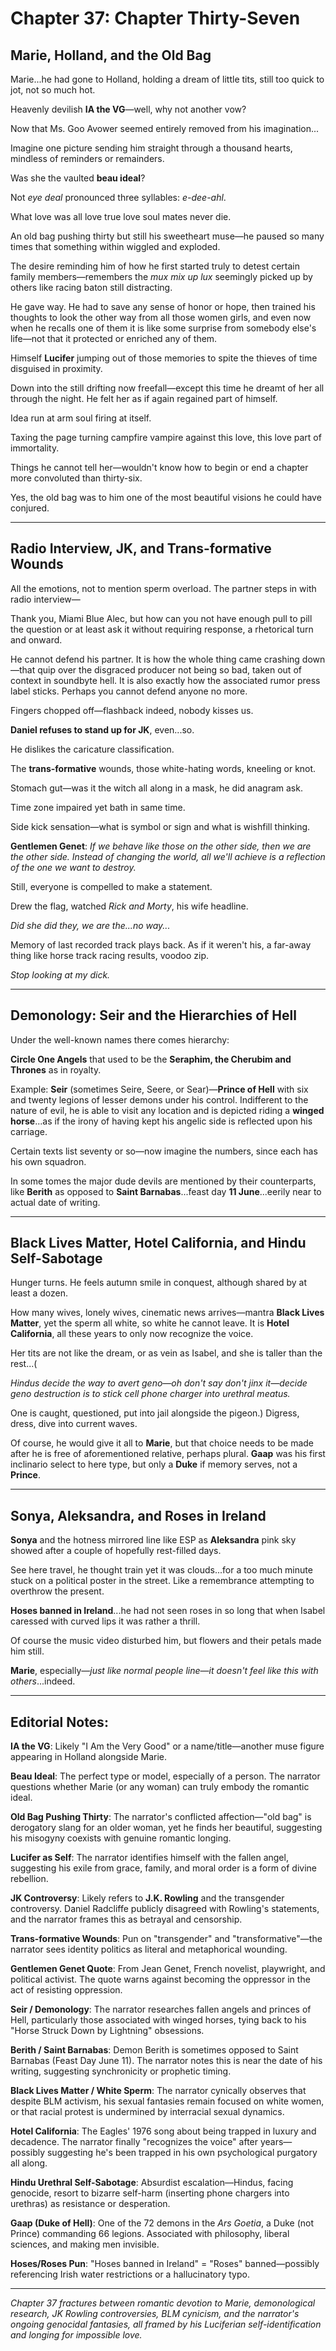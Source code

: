 # Chapter 37: Chapter Thirty-Seven

## Marie, Holland, and the Old Bag

Marie...he had gone to Holland, holding a dream of little tits, still too quick to jot, not so much hot.

Heavenly devilish **IA the VG**—well, why not another vow?

Now that Ms. Goo Avower seemed entirely removed from his imagination...

Imagine one picture sending him straight through a thousand hearts, mindless of reminders or remainders.

Was she the vaulted **beau ideal**?

Not *eye deal* pronounced three syllables: *e-dee-ahl*.

What love was all love true love soul mates never die.

An old bag pushing thirty but still his sweetheart muse—he paused so many times that something within wiggled and exploded.

The desire reminding him of how he first started truly to detest certain family members—remembers the *mux mix up lux* seemingly picked up by others like racing baton still distracting.

He gave way. He had to save any sense of honor or hope, then trained his thoughts to look the other way from all those women girls, and even now when he recalls one of them it is like some surprise from somebody else's life—not that it protected or enriched any of them.

Himself **Lucifer** jumping out of those memories to spite the thieves of time disguised in proximity.

Down into the still drifting now freefall—except this time he dreamt of her all through the night. He felt her as if again regained part of himself.

Idea run at arm soul firing at itself.

Taxing the page turning campfire vampire against this love, this love part of immortality.

Things he cannot tell her—wouldn't know how to begin or end a chapter more convoluted than thirty-six.

Yes, the old bag was to him one of the most beautiful visions he could have conjured.

---

## Radio Interview, JK, and Trans-formative Wounds

All the emotions, not to mention sperm overload. The partner steps in with radio interview—

Thank you, Miami Blue Alec, but how can you not have enough pull to pill the question or at least ask it without requiring response, a rhetorical turn and onward.

He cannot defend his partner. It is how the whole thing came crashing down—that quip over the disgraced producer not being so bad, taken out of context in soundbyte hell. It is also exactly how the associated rumor press label sticks. Perhaps you cannot defend anyone no more.

Fingers chopped off—flashback indeed, nobody kisses us.

**Daniel refuses to stand up for JK**, even...so.

He dislikes the caricature classification.

The **trans-formative** wounds, those white-hating words, kneeling or knot.

Stomach gut—was it the witch all along in a mask, he did anagram ask.

Time zone impaired yet bath in same time.

Side kick sensation—what is symbol or sign and what is wishfill thinking.

**Gentlemen Genet**: *If we behave like those on the other side, then we are the other side. Instead of changing the world, all we'll achieve is a reflection of the one we want to destroy.*

Still, everyone is compelled to make a statement.

Drew the flag, watched *Rick and Morty*, his wife headline.

*Did she did they, we are the...no way...*

Memory of last recorded track plays back. As if it weren't his, a far-away thing like horse track racing results, voodoo zip.

*Stop looking at my dick.*

---

## Demonology: Seir and the Hierarchies of Hell

Under the well-known names there comes hierarchy:

**Circle One Angels** that used to be the **Seraphim, the Cherubim and Thrones** as in royalty.

Example: **Seir** (sometimes Seire, Seere, or Sear)—**Prince of Hell** with six and twenty legions of lesser demons under his control. Indifferent to the nature of evil, he is able to visit any location and is depicted riding a **winged horse**...as if the irony of having kept his angelic side is reflected upon his carriage.

Certain texts list seventy or so—now imagine the numbers, since each has his own squadron.

In some tomes the major dude devils are mentioned by their counterparts, like **Berith** as opposed to **Saint Barnabas**...feast day **11 June**...eerily near to actual date of writing.

---

## Black Lives Matter, Hotel California, and Hindu Self-Sabotage

Hunger turns. He feels autumn smile in conquest, although shared by at least a dozen.

How many wives, lonely wives, cinematic news arrives—mantra **Black Lives Matter**, yet the sperm all white, so white he cannot leave. It is **Hotel California**, all these years to only now recognize the voice.

Her tits are not like the dream, or as vein as Isabel, and she is taller than the rest...(

*Hindus decide the way to avert geno—oh don't say don't jinx it—decide geno destruction is to stick cell phone charger into urethral meatus.*

One is caught, questioned, put into jail alongside the pigeon.) Digress, dress, dive into current waves.

Of course, he would give it all to **Marie**, but that choice needs to be made after he is free of aforementioned relative, perhaps plural. **Gaap** was his first inclinario select to here type, but only a **Duke** if memory serves, not a **Prince**.

---

## Sonya, Aleksandra, and Roses in Ireland

**Sonya** and the hotness mirrored line like ESP as **Aleksandra** pink sky showed after a couple of hopefully rest-filled days.

See here travel, he thought train yet it was clouds...for a too much minute stuck on a political poster in the street. Like a remembrance attempting to overthrow the present.

**Hoses banned in Ireland**...he had not seen roses in so long that when Isabel caressed with curved lips it was rather a thrill.

Of course the music video disturbed him, but flowers and their petals made him still.

**Marie**, especially—*just like normal people line*—*it doesn't feel like this with others*...indeed.

---

## Editorial Notes:

**IA the VG**: Likely "I Am the Very Good" or a name/title—another muse figure appearing in Holland alongside Marie.

**Beau Ideal**: The perfect type or model, especially of a person. The narrator questions whether Marie (or any woman) can truly embody the romantic ideal.

**Old Bag Pushing Thirty**: The narrator's conflicted affection—"old bag" is derogatory slang for an older woman, yet he finds her beautiful, suggesting his misogyny coexists with genuine romantic longing.

**Lucifer as Self**: The narrator identifies himself with the fallen angel, suggesting his exile from grace, family, and moral order is a form of divine rebellion.

**JK Controversy**: Likely refers to **J.K. Rowling** and the transgender controversy. Daniel Radcliffe publicly disagreed with Rowling's statements, and the narrator frames this as betrayal and censorship.

**Trans-formative Wounds**: Pun on "transgender" and "transformative"—the narrator sees identity politics as literal and metaphorical wounding.

**Gentlemen Genet Quote**: From Jean Genet, French novelist, playwright, and political activist. The quote warns against becoming the oppressor in the act of resisting oppression.

**Seir / Demonology**: The narrator researches fallen angels and princes of Hell, particularly those associated with winged horses, tying back to his "Horse Struck Down by Lightning" obsessions.

**Berith / Saint Barnabas**: Demon Berith is sometimes opposed to Saint Barnabas (Feast Day June 11). The narrator notes this is near the date of his writing, suggesting synchronicity or prophetic timing.

**Black Lives Matter / White Sperm**: The narrator cynically observes that despite BLM activism, his sexual fantasies remain focused on white women, or that racial protest is undermined by interracial sexual dynamics.

**Hotel California**: The Eagles' 1976 song about being trapped in luxury and decadence. The narrator finally "recognizes the voice" after years—possibly suggesting he's been trapped in his own psychological purgatory all along.

**Hindu Urethral Self-Sabotage**: Absurdist escalation—Hindus, facing genocide, resort to bizarre self-harm (inserting phone chargers into urethras) as resistance or desperation.

**Gaap (Duke of Hell)**: One of the 72 demons in the *Ars Goetia*, a Duke (not Prince) commanding 66 legions. Associated with philosophy, liberal sciences, and making men invisible.

**Hoses/Roses Pun**: "Hoses banned in Ireland" = "Roses" banned—possibly referencing Irish water restrictions or a hallucinatory typo.

---

*Chapter 37 fractures between romantic devotion to Marie, demonological research, JK Rowling controversies, BLM cynicism, and the narrator's ongoing genocidal fantasies, all framed by his Luciferian self-identification and longing for impossible love.*